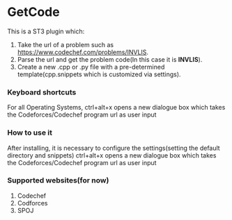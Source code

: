 # GetCode
This is a ST3 plugin which:

1. Take the url of a problem such as https://www.codechef.com/problems/INVLIS.
3. Parse the url and get the problem code(In this case it is **INVLIS**).
4. Create a new .cpp or .py file with a pre-determined template(cpp.snippets which is customized via settings).

### Keyboard shortcuts

For all Operating Systems, ctrl+alt+x opens a new dialogue box which takes the Codeforces/Codechef program url as user input 


### How to use it

After installing, it is necessary to configure the settings(setting the default directory and snippets)
ctrl+alt+x opens a new dialogue box which takes the Codeforces/Codechef program url as user input

### Supported websites(for now)

1. Codechef
2. Codforces
3. SPOJ
